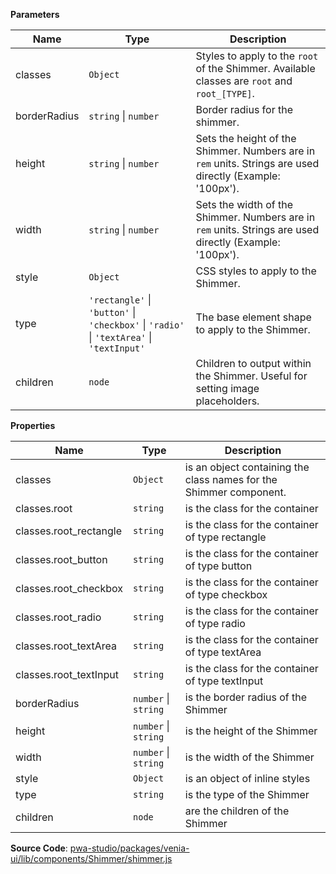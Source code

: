 
**Parameters**

| Name | Type | Description |
| --- | --- | --- |
| classes | `Object` | Styles to apply to the `root` of the Shimmer. Available classes are `root` and `root_[TYPE]`. |
| borderRadius | `string` \| `number` | Border radius for the shimmer. |
| height | `string` \| `number` | Sets the height of the Shimmer. Numbers are in `rem` units. Strings are used directly (Example: '100px'). |
| width | `string` \| `number` | Sets the width of the Shimmer. Numbers are in `rem` units. Strings are used directly (Example: '100px'). |
| style | `Object` | CSS styles to apply to the Shimmer. |
| type | `'rectangle'` \| `'button'` \| `'checkbox'` \| `'radio'` \| `'textArea'` \| `'textInput'` | The base element shape to apply to the Shimmer. |
| children | `node` | Children to output within the Shimmer. Useful for setting image placeholders. |

**Properties**

| Name | Type | Description |
| --- | --- | --- |
| classes | `Object` | is an object containing the class names for the Shimmer component. |
| classes.root | `string` | is the class for the container |
| classes.root_rectangle | `string` | is the class for the container of type rectangle |
| classes.root_button | `string` | is the class for the container of type button |
| classes.root_checkbox | `string` | is the class for the container of type checkbox |
| classes.root_radio | `string` | is the class for the container of type radio |
| classes.root_textArea | `string` | is the class for the container of type textArea |
| classes.root_textInput | `string` | is the class for the container of type textInput |
| borderRadius | `number` \| `string` | is the border radius of the Shimmer |
| height | `number` \| `string` | is the height of the Shimmer |
| width | `number` \| `string` | is the width of the Shimmer |
| style | `Object` | is an object of inline styles |
| type | `string` | is the type of the Shimmer |
| children | `node` | are the children of the Shimmer |

**Source Code**: [pwa-studio/packages/venia-ui/lib/components/Shimmer/shimmer.js](https://github.com/magento/pwa-studio/blob/develop/packages/venia-ui/lib/components/Shimmer/shimmer.js)
